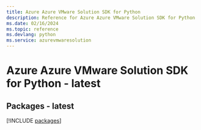 ```yaml
---
title: Azure Azure VMware Solution SDK for Python
description: Reference for Azure Azure VMware Solution SDK for Python
ms.date: 02/16/2024
ms.topic: reference
ms.devlang: python
ms.service: azurevmwaresolution
---
```

# Azure Azure VMware Solution SDK for Python - latest
## Packages - latest
[!INCLUDE [packages](azure-vmware-solution-index.md)]